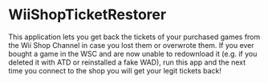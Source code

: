 # WiiShopTicketRestorer
This application lets you get back the tickets of your purchased games from the Wii Shop Channel in case you lost them or overwrote them.
If you ever bought a game in the WSC and are now unable to redownload it (e.g. if you deleted it with ATD or reinstalled a fake WAD), run this app and the next time you connect to the shop you will get your legit tickets back!
